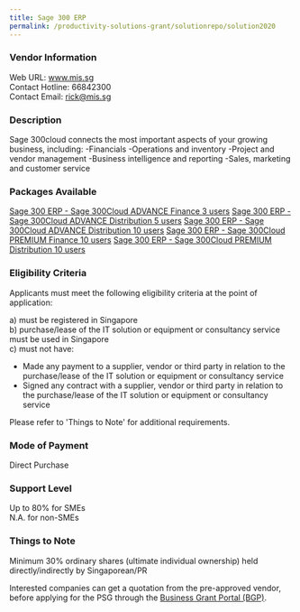 ```yaml
---
title: Sage 300 ERP
permalink: /productivity-solutions-grant/solutionrepo/solution2020
---
```


### Vendor Information
Web URL: www.mis.sg <br>Contact Hotline: 66842300 <br>Contact Email: rick@mis.sg <br>

### Description

Sage 300cloud connects the most
important aspects of your growing business, including:
-Financials
-Operations and inventory
-Project and vendor management
-Business intelligence and reporting
-Sales, marketing and customer service

### Packages Available

<a href='https://www.gobusiness.gov.sg/images/psg/20200604_Sage 300 ERP_Desensitised_Annex_3__Part_1.pdf' target='_blank'>Sage 300 ERP - Sage 300Cloud ADVANCE Finance 3 users</a>
<a href='https://www.gobusiness.gov.sg/images/psg/20200604_Sage 300 ERP_Desensitised_Annex_3__Part_2.pdf' target='_blank'>Sage 300 ERP - Sage 300Cloud ADVANCE Distribution 5 users</a>
<a href='https://www.gobusiness.gov.sg/images/psg/20200604_Sage 300 ERP_Desensitised_Annex_3__Part_3.pdf' target='_blank'>Sage 300 ERP - Sage 300Cloud ADVANCE Distribution 10 users</a>
<a href='https://www.gobusiness.gov.sg/images/psg/20200604_Sage 300 ERP_Desensitised_Annex_3__Part_4.pdf' target='_blank'>Sage 300 ERP - Sage 300Cloud PREMIUM Finance 10 users</a>
<a href='https://www.gobusiness.gov.sg/images/psg/20200604_Sage 300 ERP_Desensitised_Annex_3__Part_5.pdf' target='_blank'>Sage 300 ERP - Sage 300Cloud PREMIUM Distribution 10 users</a>

### Eligibility Criteria

Applicants must meet the following eligibility criteria at the point of application:

a) must be registered in Singapore <br>
b) purchase/lease of the IT solution or equipment or consultancy service must be used in Singapore <br>
c) must not have:
- Made any payment to a supplier, vendor or third party in relation to the purchase/lease of the IT solution or equipment or consultancy service
- Signed any contract with a supplier, vendor or third party in relation to the purchase/lease of the IT solution or equipment or consultancy service

Please refer to 'Things to Note' for additional requirements.

### Mode of Payment
Direct Purchase

### Support Level
Up to 80% for SMEs <br>
N.A. for non-SMEs

### Things to Note
Minimum 30% ordinary shares (ultimate individual ownership) held directly/indirectly by Singaporean/PR

Interested companies can get a quotation from the pre-approved vendor, before applying for the PSG through the <a target='_blank' href='https://www.businessgrants.gov.sg/'>Business Grant Portal (BGP)</a>.

